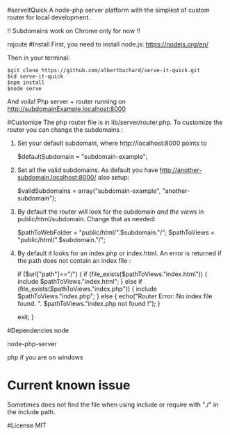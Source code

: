 #serveItQuick
A node-php server platform with the simplest of custom router for local development.

!! Subdomains work on Chrome only for now !!

rajoute 
#Install
First, you need to install node.js: https://nodejs.org/en/

Then in your terminal:

    $git clone https://github.com/albertbuchard/serve-it-quick.git
    $cd serve-it-quick
    $npm install
    $node serve

And voila!
Php server + router running on http://subdomainExample.localhost:8000

#Customize
The php router file is in lib/server/router.php. To customize the router you can change the subdomains :

1) Set your default subdomain, where http://localhost:8000 points to

    $defaultSubdomain = "subdomain-example";

2) Set all the valid subdomains. As default you have http://another-subdomain.localhost:8000/ also setup:

    $validSubdomains = array("subdomain-example",
      "another-subdomain");


3) By default the router will look for the subdomain _and the views_ in public/html/subdomain. Change that as needed:

    $pathToWebFolder = "public/html/".$subdomain."/";
    $pathToViews = "public/html/".$subdomain."/";

4) By default it looks for an index.php or index.html. An error is returned if the path does not contain an index file :

    if ($url["path"]=="/") {
      if (file_exists($pathToViews."index.html")) {
        include $pathToViews."index.html";
      } else if (file_exists($pathToViews."index.php")) {
        include $pathToViews."index.php";
      } else {
        echo("Router Error: No index file found. ". $pathToViews."index.php not found !");
      }

      exit;
    }

#Dependencies
node

node-php-server

php if you are on windows

# Current known issue
Sometimes does not find the file when using include or require with "./" in the include path.

#License
MIT
